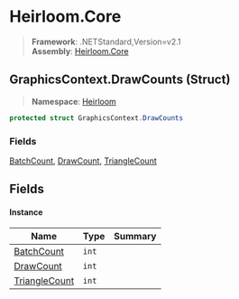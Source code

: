 # Heirloom.Core

> **Framework**: .NETStandard,Version=v2.1  
> **Assembly**: [Heirloom.Core][0]

## GraphicsContext.DrawCounts (Struct)

> **Namespace**: [Heirloom][0]

```cs
protected struct GraphicsContext.DrawCounts
```

### Fields

[BatchCount][1], [DrawCount][2], [TriangleCount][3]

## Fields

#### Instance

| Name               | Type  | Summary |
|--------------------|-------|---------|
| [BatchCount][1]    | `int` |         |
| [DrawCount][2]     | `int` |         |
| [TriangleCount][3] | `int` |         |

[0]: ../../Heirloom.Core.md
[1]: GraphicsContext.DrawCounts/BatchCount.md
[2]: GraphicsContext.DrawCounts/DrawCount.md
[3]: GraphicsContext.DrawCounts/TriangleCount.md
